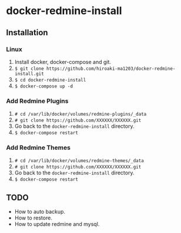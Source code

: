 # docker-redmine-install

## Installation

### Linux

1. Install docker, docker-compose and git.
1. `$ git clone https://github.com/hiroaki-ma1203/docker-redmine-install.git`
1. `$ cd docker-redmine-install`
1. `$ docker-compose up -d`

### Add Redmine Plugins

1. `# cd /var/lib/docker/volumes/redmine-plugins/_data`
1. `# git clone https://github.com/XXXXXX/XXXXXX.git`
1. Go back to the `docker-redmine-install` directory.
1. `$ docker-compose restart`

### Add Redmine Themes

1. `# cd /var/lib/docker/volumes/redmine-themes/_data`
1. `# git clone https://github.com/XXXXXX/XXXXXX.git`
1. Go back to the `docker-redmine-install` directory.
1. `$ docker-compose restart`


## TODO

- How to auto backup.
- How to restore.
- How to update redmine and mysql.
